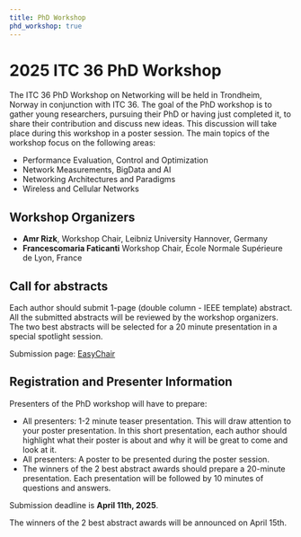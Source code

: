 ```yaml
---
title: PhD Workshop
phd_workshop: true
---
```

# 2025 ITC 36 PhD Workshop

The ITC 36 PhD Workshop on Networking will be held in Trondheim, Norway in conjunction with ITC 36. The goal of the PhD workshop is to gather young researchers, pursuing their PhD or having just completed it, to share their contribution and discuss new ideas. This discussion will take place during this workshop in a poster session.
The main topics of the workshop focus on the following areas:

- Performance Evaluation, Control and Optimization
- Network Measurements, BigData and AI
- Networking Architectures and Paradigms
- Wireless and Cellular Networks

## Workshop Organizers

* **Amr Rizk**, Workshop Chair, Leibniz University Hannover, Germany
* **Francescomaria Faticanti** Workshop Chair, École Normale Supérieure de Lyon, France


## Call for abstracts

Each author should submit 1-page (double column - IEEE template) abstract. All the submitted abstracts will be reviewed by the workshop organizers.
The two best abstracts will be selected for a 20 minute presentation in a special spotlight session. 

Submission page: [EasyChair](https://easychair.org/conferences/?conf=phditc25)

## Registration and Presenter Information

Presenters of the PhD workshop will have to prepare:

- All presenters: 1-2 minute teaser presentation. This will draw attention to your poster presentation. In this short presentation, each author should highlight what their poster is about and why it will be great to come and look at it.
- All presenters: A poster to be presented during the poster session.
- The winners of the 2 best abstract awards should prepare a 20-minute presentation. Each presentation will be followed by 10 minutes of questions and answers.
 
Submission deadline is **April 11th, 2025**. 

The winners of the 2 best abstract awards will be announced on April 15th. 










